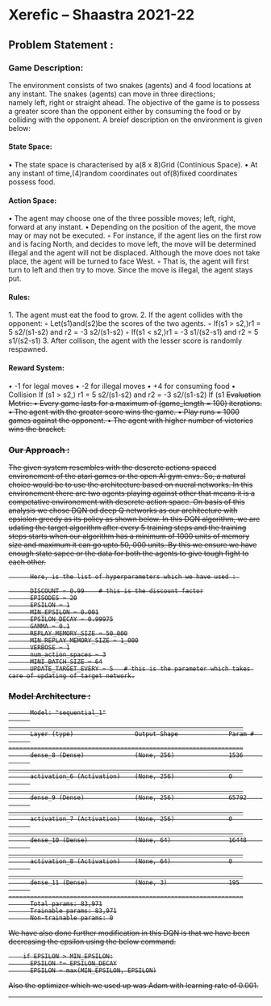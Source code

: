 <h1>Xerefic – Shaastra 2021-22<h2>

<h2>Problem Statement :</h2>

<h3>Game Description:</h3>
  
The environment consists of two snakes (agents) and 4 food locations at any instant. The snakes (agents) can move in three directions; namely left, right or straight ahead. The objective of the game is to possess a greater score than the opponent either by consuming the food or by colliding with the opponent.
A breief description on the environment is given below:
<h4>State Space:</h4>
    • The state space is characterised by a(8 x 8)Grid (Continious Space).
    • At any instant of time,(4)random coordinates out of(8)fixed coordinates possess food.
<h4>Action Space:</h4>
    • The agent may choose one of the three possible moves; left, right, forward at any instant.
    • Depending on the position of the agent, the move may or may not be executed.
        ◦ For instance, if the agent lies on the first row and is facing North, and decides to move left, the move will be determined illegal and the agent will not be displaced. Although the move does not take place, the agent will be turned to face West.
        ◦ That is, the agent will first turn to left and then try to move. Since the move is illegal, the agent stays put.
<h4>Rules:</h4>
    1. The agent must eat the food to grow.
    2. If the agent collides with the opponent:
        ◦ Let(s1)and(s2)be the scores of the two agents.
        ◦ If(s1 > s2,)r1 = 5 s2/(s1-s2) and r2 = -3 s2/(s1-s2)
        ◦ If(s1 < s2,)r1 = -3 s1/(s2-s1) and r2 = 5 s1/(s2-s1)
    3. After collison, the agent with the lesser score is randomly respawned.
<h4>Reward System:</h4>
    • -1 for legal moves
    • -2 for illegal moves
    • +4 for consuming food
    • Collision
    If (s1 > s2,) r1 = 5 s2/(s1-s2) and r2 = -3 s2/(s1-s2)
    If (s1 <s 2,) r1 = -3 s1/(s2-s2) and r2 = 5 s1/(s2-s1)
<h4>Evaluation Metric:</h4>
    • Every game lasts for a maximum of (game_length = 100) iterations.
    • The agent with the greater score wins the game.
    • Play runs = 1000 games against the opponent.
    • The agent with higher number of victories wins the bracket.

<h3>Our Approach :</h3>

The given system resembles with the descrete actions spaced environement of the atari games or the open AI gym envs. So, a natural choice would be to use the architecture based on nueral networks. In this environement there are two agents playing against other that means it is a competative environement with descrete action space. On basis of this analysis we chose DQN od deep Q networks as our architecture with epsiolon greedy as its policy as shown below.
In this DQN algorithm, we are udating the target algorithm after every 5 training steps and the training steps starts when our algorithm has a minimum of 1000 units of memory size and maximum it can go upto 50, 000 units. By this we ensure we have enough state sapce or the data for both the agents to give tough fight to each other. 

          Here, is the list of hyperparameters which we have used : 

          DISCOUNT = 0.99    # this is the discount factor
          EPISODES = 20
          EPSILON = 1
          MIN_EPSILON = 0.001
          EPSILON_DECAY = 0.99975
          GAMMA = 0.1
          REPLAY_MEMORY_SIZE = 50_000
          MIN_REPLAY_MEMORY_SIZE = 1_000
          VERBOSE = 1
          num_action_spaces = 3
          MINI_BATCH_SIZE = 64
          UPDATE_TARGET_EVERY = 5   # this is the parameter which takes care of updating of target network.


<h3>Model Architecture :</h3>

          Model: "sequential_1"
          _________________________________________________________________
          Layer (type)                 Output Shape              Param #   
          =================================================================
          dense_8 (Dense)              (None, 256)               1536      
          _________________________________________________________________
          activation_6 (Activation)    (None, 256)               0         
          _________________________________________________________________
          dense_9 (Dense)              (None, 256)               65792     
          _________________________________________________________________
          activation_7 (Activation)    (None, 256)               0         
          _________________________________________________________________
          dense_10 (Dense)             (None, 64)                16448     
          _________________________________________________________________
          activation_8 (Activation)    (None, 64)                0         
          _________________________________________________________________
          dense_11 (Dense)             (None, 3)                 195       
          =================================================================
          Total params: 83,971
          Trainable params: 83,971
          Non-trainable params: 0


We have also done further modification in this DQN is that we have been decreasing the epsilon using the below command.

        if EPSILON > MIN_EPSILON:
          EPSILON *= EPSILON_DECAY
          EPSILON = max(MIN_EPSILON, EPSILON)

Also the optimizer which we used up was Adam with learning rate of 0.001.




***************************************************
